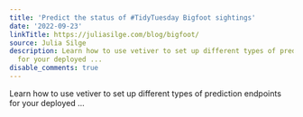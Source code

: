 ```yaml
---
title: 'Predict the status of #TidyTuesday Bigfoot sightings'
date: '2022-09-23'
linkTitle: https://juliasilge.com/blog/bigfoot/
source: Julia Silge
description: Learn how to use vetiver to set up different types of prediction endpoints
  for your deployed ...
disable_comments: true
---
```

Learn how to use vetiver to set up different types of prediction endpoints for your deployed ...